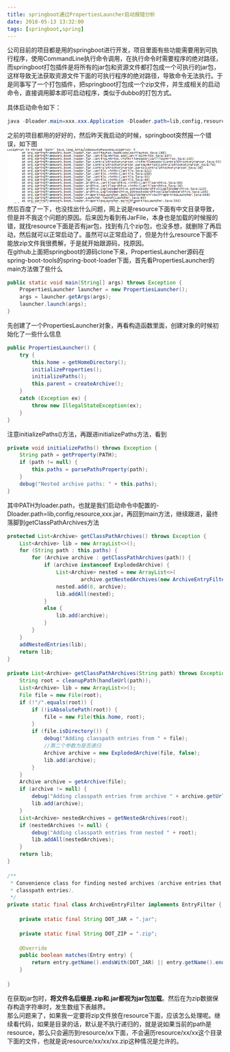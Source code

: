 ```yaml
---
title: springboot通过PropertiesLauncher启动报错分析
date: 2018-05-13 13:32:00
tags: [springboot,spring]
---
```


公司目前的项目都是用的springboot进行开发，项目里面有些功能需要用到可执行程序，使用CommandLine执行命令调用，在执行命令时需要程序的绝对路径，而springboot打包插件是将所有的jar包和资源文件都打包成一个可执行的jar包，这样导致无法获取资源文件下面的可执行程序的绝对路径，导致命令无法执行。于是同事写了一个打包插件，把springboot打包成一个zip文件，并生成相关的启动命令，直接调用脚本即可启动程序，类似于dubbo的打包方式。    
<!-- more -->    
具体启动命令如下：  
```java   
java -Dloader.main=xxx.xxx.Application -Dloader.path=lib,config,resource,xxx.jar -Dspring.profiles.active=dev org.springframework.boot.loader.PropertiesLauncher
```
之前的项目都用的好好的，然后昨天我启动的时候，springboot突然报一个错误，如下图     
![](https://raw.githubusercontent.com/panhb/images/master/res/propertieslauncher/1526196764.jpg)    
然后百度了一下，也没找出什么问题，网上说是resource下面有中文目录导致，但是并不我这个问题的原因。后来因为看到有JarFile，本身也是加载的时候报的错，就找resource下面是否有jar包，找到有几个zip包，也没多想，就删除了再启动，然后就可以正常启动了。虽然可以正常启动了，但是为什么resource下面不能放zip文件我很费解，于是就开始跟源码，找原因。     
在github上面把springboot的源码clone下来，PropertiesLauncher源码在spring-boot-tools的spring-boot-loader下面，首先看PropertiesLauncher的main方法做了些什么    
```java
public static void main(String[] args) throws Exception {
    PropertiesLauncher launcher = new PropertiesLauncher();
    args = launcher.getArgs(args);
    launcher.launch(args);
}
```
先创建了一个PropertiesLauncher对象，再看构造函数里面，创建对象的时候初始化了一些什么信息    
```java
public PropertiesLauncher() {
    try {
        this.home = getHomeDirectory();
        initializeProperties();
        initializePaths();
        this.parent = createArchive();
    }
    catch (Exception ex) {
        throw new IllegalStateException(ex);
    }
}
```
注意initializePaths()方法，再跟进initializePaths方法，看到
```java
private void initializePaths() throws Exception {
    String path = getProperty(PATH);
    if (path != null) {
        this.paths = parsePathsProperty(path);
    }
    debug("Nested archive paths: " + this.paths);
}
```
其中PATH为loader.path，也就是我们启动命令中配置的-Dloader.path=lib,config,resource,xxx.jar，再回到main方法，继续跟进，最终落脚到getClassPathArchives方法     
```java
protected List<Archive> getClassPathArchives() throws Exception {
    List<Archive> lib = new ArrayList<>();
    for (String path : this.paths) {
        for (Archive archive : getClassPathArchives(path)) {
            if (archive instanceof ExplodedArchive) {
                List<Archive> nested = new ArrayList<>(
                        archive.getNestedArchives(new ArchiveEntryFilter()));
                nested.add(0, archive);
                lib.addAll(nested);
            }
            else {
                lib.add(archive);
            }
        }
    }
    addNestedEntries(lib);
    return lib;
}

private List<Archive> getClassPathArchives(String path) throws Exception {
    String root = cleanupPath(handleUrl(path));
    List<Archive> lib = new ArrayList<>();
    File file = new File(root);
    if (!"/".equals(root)) {
        if (!isAbsolutePath(root)) {
            file = new File(this.home, root);
        }
        if (file.isDirectory()) {
            debug("Adding classpath entries from " + file);
            //第二个参数为是否递归
            Archive archive = new ExplodedArchive(file, false);
            lib.add(archive);
        }
    }
    Archive archive = getArchive(file);
    if (archive != null) {
        debug("Adding classpath entries from archive " + archive.getUrl() + root);
        lib.add(archive);
    }
    List<Archive> nestedArchives = getNestedArchives(root);
    if (nestedArchives != null) {
        debug("Adding classpath entries from nested " + root);
        lib.addAll(nestedArchives);
    }
    return lib;
}

/**
 * Convenience class for finding nested archives (archive entries that can be
 * classpath entries).
 */
private static final class ArchiveEntryFilter implements EntryFilter {

    private static final String DOT_JAR = ".jar";

    private static final String DOT_ZIP = ".zip";

    @Override
    public boolean matches(Entry entry) {
        return entry.getName().endsWith(DOT_JAR) || entry.getName().endsWith(DOT_ZIP);
    }

}
```
在获取jar包时，**将文件名后缀是.zip和.jar都视为jar包加载**。然后在为zip数据保存构造字符串时，发生数组下表越界。   
那么问题来了，如果我一定要将zip文件放在resource下面，应该怎么处理呢。继续看代码，如果是目录的话，默认是不执行递归的，就是说如果当前的path是resource，那么只会遍历到resource/xx下面，不会遍历resource/xx/xx这个目录下面的文件，也就是说resource/xx/xx/xx.zip这种情况是允许的。